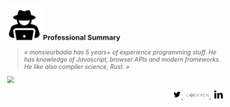 ### <img src="./doc/preview/icon-hacker.svg"> Professional Summary

> *« monsieurbadia has 5 years+ of experience programming stuff. He has knowledge of Javascript, browser APIs and modern frameworks. He like also compiler science, Rust. »*    

<img src="./doc/preview/showreal-2019-compact.gif">

<p align="right">
  <a
    class="link"
    href="https://twitter.com/monsieurbadia">
    <img height="20" src="./doc/preview/icon-twitter.svg" />
  </a>
  &nbsp;
  <a
    class="link"
    href="https://codepen.io/monsieurbadia">
    <img height="20" src="./doc/preview/icon-codepen.svg" />
  </a>
  &nbsp;
  <a
    class="link"
    href="https://www.linkedin.com/in/monsieurbadia">
    <img height="20" src="./doc/preview/icon-linkedin.svg" />
  </a>
</p>
